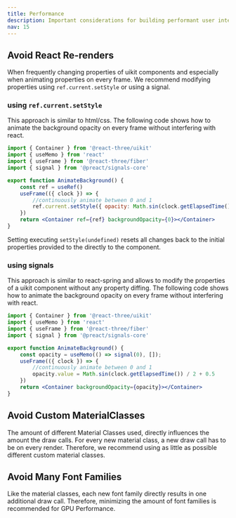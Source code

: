 ```yaml
---
title: Performance
description: Important considerations for building performant user interfaces with uikit.
nav: 15
---
```


## Avoid React Re-renders

When frequently changing properties of uikit components and especially when animating properties on every frame. We recommend modifying properties using `ref.current.setStyle` or using a signal.

### using `ref.current.setStyle`

This approach is similar to html/css. The following code shows how to animate the background opacity on every frame without interfering with react.

```jsx
import { Container } from '@react-three/uikit'
import { useMemo } from 'react'
import { useFrame } from '@react-three/fiber'
import { signal } from '@preact/signals-core'

export function AnimateBackground() {
    const ref = useRef()
    useFrame(({ clock }) => {
        //continuously animate between 0 and 1
        ref.current.setStyle({ opacity: Math.sin(clock.getElapsedTime()) / 2 + 0.5 })
    })
    return <Container ref={ref} backgroundOpacity={0}></Container>
}
```

Setting executing `setStyle(undefined)` resets all changes back to the initial properties provided to the directly to the component.

### using signals

This approach is similar to react-spring and allows to modify the properties of a uikit component without any property diffing. The following code shows how to animate the background opacity on every frame without interfering with react.

```jsx
import { Container } from '@react-three/uikit'
import { useMemo } from 'react'
import { useFrame } from '@react-three/fiber'
import { signal } from '@preact/signals-core'

export function AnimateBackground() {
    const opacity = useMemo(() => signal(0), []);
    useFrame(({ clock }) => {
        //continuously animate between 0 and 1
        opacity.value = Math.sin(clock.getElapsedTime()) / 2 + 0.5
    })
    return <Container backgroundOpacity={opacity}></Container>
}
```

## Avoid Custom MaterialClasses

The amount of different Material Classes used, directly influences the amount the draw calls. For every new material class, a new draw call has to be on every render. Therefore, we recommend using as little as possible different custom material classes.

## Avoid Many Font Families

Like the material classes, each new font family directly results in one additional draw call. Therefore, minimizing the amount of font families is recommended for GPU Performance.